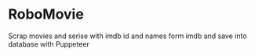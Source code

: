 # RoboMovie
Scrap movies and serise with imdb id and names form imdb and save into database with Puppeteer
